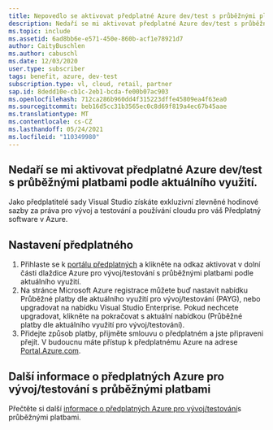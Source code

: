 ```yaml
---
title: Nepovedlo se aktivovat předplatné Azure dev/test s průběžnými platbami podle aktuálního využití
description: Nedaří se mi aktivovat předplatné Azure dev/test s průběžnými platbami, které je součástí mého předplatného sady Visual Studio?
ms.topic: include
ms.assetid: 6ad8bb6e-e571-450e-860b-acf1e78921d7
author: CaityBuschlen
ms.author: cabuschl
ms.date: 12/03/2020
user.type: subscriber
tags: benefit, azure, dev-test
subscription.type: vl, cloud, retail, partner
sap.id: 8dedd10e-cb1c-2eb1-bcda-fe00b07ac903
ms.openlocfilehash: 712ca286b960dd4f315223dffe45809ea4f63ea0
ms.sourcegitcommit: beb16d5cc31b3565ec0c8d69f819a4ec67b45aae
ms.translationtype: MT
ms.contentlocale: cs-CZ
ms.lasthandoff: 05/24/2021
ms.locfileid: "110349980"
---
```

## <a name="im-unable-to-activate-my-azure-dev--test-pay-as-you-go-subscription"></a>Nedaří se mi aktivovat předplatné Azure dev/test s průběžnými platbami podle aktuálního využití.

Jako předplatitelé sady Visual Studio získáte exkluzivní zlevněné hodinové sazby za práva pro vývoj a testování a používání cloudu pro váš Předplatný software v Azure. 

## <a name="set-up-a-subscription"></a>Nastavení předplatného

1. Přihlaste se k [portálu předplatných](https://my.visualstudio.com/benefits) a klikněte na odkaz aktivovat v dolní části dlaždice Azure pro vývoj/testování s průběžnými platbami podle aktuálního využití.
1. Na stránce Microsoft Azure registrace můžete buď nastavit nabídku Průběžné platby dle aktuálního využití pro vývoj/testování (PAYG), nebo upgradovat na nabídku Visual Studio Enterprise. Pokud nechcete upgradovat, klikněte na pokračovat s aktuální nabídkou (Průběžné platby dle aktuálního využití pro vývoj/testování). 
1. Přidejte způsob platby, přijměte smlouvu o předplatném a jste připraveni přejít. V budoucnu máte přístup k předplatnému Azure na adrese [Portal.Azure.com](https://portal.azure.com/). 

## <a name="more-information-about-azure-devtest-pay-as-you-go-subscriptions"></a>Další informace o předplatných Azure pro vývoj/testování s průběžnými platbami
 
Přečtěte si další [informace o předplatných Azure pro vývoj/testování](https://docs.microsoft.com/visualstudio/subscriptions/vs-azure-payg)s průběžnými platbami.